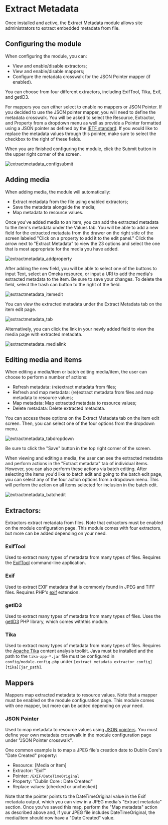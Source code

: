 # Extract Metadata

Once installed and active, the Extract Metadata module allows site administrators to extract embedded metadata from file. 

## Configuring the module

When configuring the module, you can:
+ View and enable/disable extractors;
+ View and enable/disable mappers;
+ Configure the metadata crosswalk for the JSON Pointer mapper (if enabled).
    
You can choose from four different extractors, including ExifTool, Tika, Exif, and getID3. 

For mappers you can either select to enable no mappers or JSON Pointer. If you decided to use the JSON pointer mapper, you will need to define the metadata crosswalk. You will be asked to select the Resource, Extractor, and Property from a dropdown menu as well as provide a Pointer formatted using a JSON pointer as defined by the [IETF standard](https://datatracker.ietf.org/doc/html/rfc6901). If you would like to replace the metadata values through this pointer, make sure to select the checkbox to the right of these fields.

When you are finished configuring the module, click the Submit button in the upper right corner of the screen.

![extractmetadata_configsubmit](https://user-images.githubusercontent.com/84726696/138010740-3a7c3697-25bb-4d66-8576-bfff71fdb60d.png)


## Adding media

When adding media, the module will automatically:
+ Extract metadata from the file using enabled extractors;
+ Save the metadata alongside the media;
+ Map metadata to resource values.

Once you've added media to an item, you can add the extracted metadata to the item's metadata under the Values tab. You will be able to add a new field for the extracted metadata from the drawer on the right side of the screen labeled "Click on a property to add it to the edit panel." Click the arrow next to "Extract Metadata" to view the 23 options and select the one that is most appropriate for the media you have added.

![extractmetadata_addproperty](https://user-images.githubusercontent.com/84726696/138015034-f386fd9a-67a7-45a2-acf3-c81f73fbb6f7.png)

After adding the new field, you will be able to select one of the buttons to input Text, select an Omeka resource, or input a URI to add the media's extracted metadata to the item. Be sure to save your changes. To delete the field, select the trash can button to the right of the field.

![extractmetadata_itemedit](https://user-images.githubusercontent.com/84726696/138017344-9bcfc460-aefe-44c7-9668-5d6706fce2b3.png)

You can view the extracted metadata under the Extract Metadata tab on the item edit page.

![extractmetadata_tab](https://user-images.githubusercontent.com/84726696/138012187-20094e98-9913-4777-95f6-09571f27264c.png)

Alternatively, you can click the link in your newly added field to view the media page with extracted metadata.

![extractmetadata_medialink](https://user-images.githubusercontent.com/84726696/138019680-ffe4e6c2-7f3e-4f7e-8c46-05882611c1c6.png)


## Editing media and items

When editing a media/item or batch editing media/item, the user can choose to perform a number of actions:
+ Refresh metadata: (re)extract metadata from files;
+ Refresh and map metadata: (re)extract metadata from files and map metadata to resource values;
+ Map metadata: Map extracted metadata to resource values;
+ Delete metadata: Delete extracted metadata.

You can access these options on the Extract Metadata tab on the item edit screen. Then, you can select one of the four options from the dropdown menu.

![extractmetadata_tabdropdown](https://user-images.githubusercontent.com/84726696/138012355-dda4f40e-cae8-406b-a5b3-32b98bf695a0.png)

Be sure to click the "Save" button in the top right corner of the screen. 

When viewing and editing a media, the user can see the extracted metadata and perform actions in the "Extract metadata" tab of individual items. However, you can also perform these actions via batch editing. After selecting the items you'd like to batch edit and going to the batch edit page, you can select any of the four action options from a dropdown menu. This will perform the action on all items selected for inclusion in the batch edit. 

![extractmetadata_batchedit](https://user-images.githubusercontent.com/84726696/138021786-dd736cda-aa92-4ec8-a498-1b43ae483a16.png)


## Extractors:

Extractors extract metadata from files. Note that extractors must be enabled on the module configuration page. This module comes with four extractors, but more can be added depending on your need.

### ExifTool

Used to extract many types of metadata from many types of files. Requires the [ExifTool](https://exiftool.org/) command-line application.

### Exif

Used to extract EXIF metadata that is commonly found in JPEG and TIFF files. Requires PHP's [exif](https://www.php.net/manual/en/book.exif.php) extension.

### getID3

Used to extract many types of metadata from many types of files. Uses the [getID3](https://github.com/JamesHeinrich/getID3) PHP library, which comes withthis module.
 
### Tika

Used to extract many types of metadata from many types of files. Requires the [Apache Tika](https://tika.apache.org/) content analysis toolkit. Java must be installed and the path to the `tika-app-*.jar` file must be configured in `config/module.config.php` under `[extract_metadata_extractor_config][tika][jar_path]`.

## Mappers

Mappers map extracted metadata to resource values. Note that a mapper must be enabled on the module configuration page. This module comes with one mapper, but more can be added depending on your need.

### JSON Pointer

Used to map metadata to resource values using [JSON pointers](https://datatracker.ietf.org/doc/html/rfc6901). You must define your own metadata crosswalk in the module configuration page under "JSON Pointer crosswalk".

One common example is to map a JPEG file's creation date to Dublin Core's "Date Created" property:
+ Resource: [Media or Item]
+ Extractor: "Exif"
+ Pointer: `/EXIF/DateTimeOriginal`
+ Property: "Dublin Core : Date Created"
+ Replace values: [checked or unchecked]

Note that the pointer points to the DateTimeOriginal value in the Exif metadata output, which you can view in a JPEG media's "Extract metadata" section. Once you've saved this map, perform the "Map metadata" action as described above and, if your JPEG file includes DateTimeOriginal, the media/item should now have a "Date Created" value.

